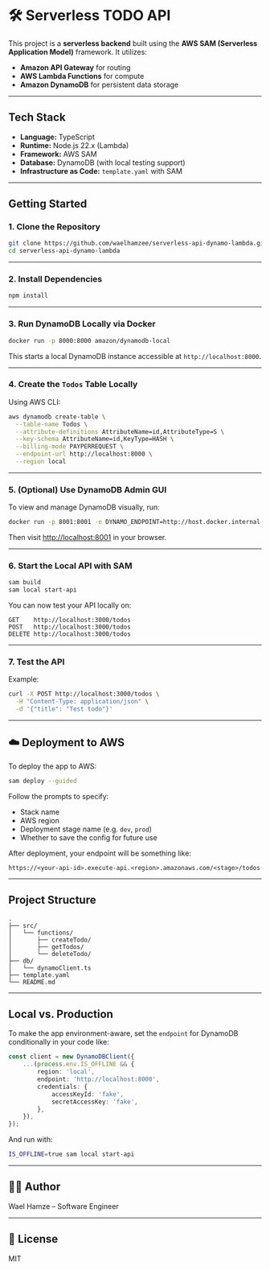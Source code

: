 # 🛠️ Serverless TODO API

This project is a **serverless backend** built using the **AWS SAM (Serverless Application Model)** framework. It utilizes:

-   **Amazon API Gateway** for routing
-   **AWS Lambda Functions** for compute
-   **Amazon DynamoDB** for persistent data storage

---

## Tech Stack

-   **Language:** TypeScript
-   **Runtime:** Node.js 22.x (Lambda)
-   **Framework:** AWS SAM
-   **Database:** DynamoDB (with local testing support)
-   **Infrastructure as Code:** `template.yaml` with SAM

---

## Getting Started

### 1. Clone the Repository

```bash
git clone https://github.com/waelhamzee/serverless-api-dynamo-lambda.git
cd serverless-api-dynamo-lambda
```

---

### 2. Install Dependencies

```bash
npm install
```

---

### 3. Run DynamoDB Locally via Docker

```bash
docker run -p 8000:8000 amazon/dynamodb-local
```

This starts a local DynamoDB instance accessible at `http://localhost:8000`.

---

### 4. Create the `Todos` Table Locally

Using AWS CLI:

```bash
aws dynamodb create-table \
  --table-name Todos \
  --attribute-definitions AttributeName=id,AttributeType=S \
  --key-schema AttributeName=id,KeyType=HASH \
  --billing-mode PAYPERREQUEST \
  --endpoint-url http://localhost:8000 \
  --region local
```

---

### 5. (Optional) Use DynamoDB Admin GUI

To view and manage DynamoDB visually, run:

```bash
docker run -p 8001:8001 -e DYNAMO_ENDPOINT=http://host.docker.internal:8000 aaronshaf/dynamodb-admin
```

Then visit [http://localhost:8001](http://localhost:8001) in your browser.

---

### 6. Start the Local API with SAM

```bash
sam build
sam local start-api
```

You can now test your API locally on:

```
GET    http://localhost:3000/todos
POST   http://localhost:3000/todos
DELETE http://localhost:3000/todos
```

---

### 7. Test the API

Example:

```bash
curl -X POST http://localhost:3000/todos \
  -H "Content-Type: application/json" \
  -d '{"title": "Test todo"}'
```

---

## ☁️ Deployment to AWS

To deploy the app to AWS:

```bash
sam deploy --guided
```

Follow the prompts to specify:

-   Stack name
-   AWS region
-   Deployment stage name (e.g. `dev`, `prod`)
-   Whether to save the config for future use

After deployment, your endpoint will be something like:

```
https://<your-api-id>.execute-api.<region>.amazonaws.com/<stage>/todos
```

---

## Project Structure

```
.
├── src/
│   └── functions/
│       ├── createTodo/
│       ├── getTodos/
│       └── deleteTodo/
├── db/
│   └── dynamoClient.ts
├── template.yaml
└── README.md
```

---

## Local vs. Production

To make the app environment-aware, set the `endpoint` for DynamoDB conditionally in your code like:

```ts
const client = new DynamoDBClient({
    ...(process.env.IS_OFFLINE && {
        region: 'local',
        endpoint: 'http://localhost:8000',
        credentials: {
            accessKeyId: 'fake',
            secretAccessKey: 'fake',
        },
    }),
});
```

And run with:

```bash
IS_OFFLINE=true sam local start-api
```

---

## 🧑‍💻 Author

Wael Hamze – Software Engineer

---

## 📄 License

MIT
